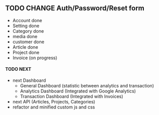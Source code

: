 ## TODO CHANGE Auth/Password/Reset form

- Account done
- Setting done
- Category done
- media done
- customer done
- Article done 
- Project done 
- Invoice (on progress)

#### TODO NEXT
- next Dashboard
    - General Dashboard (statistic between analytics and transaction)
    - Analytics Dashboard (Integrated with Google Analytics)
    - Transaction Dashboard (Integrated with Invoices)
- next API (Articles, Projects, Categories)
- refactor and minified custom js and css

